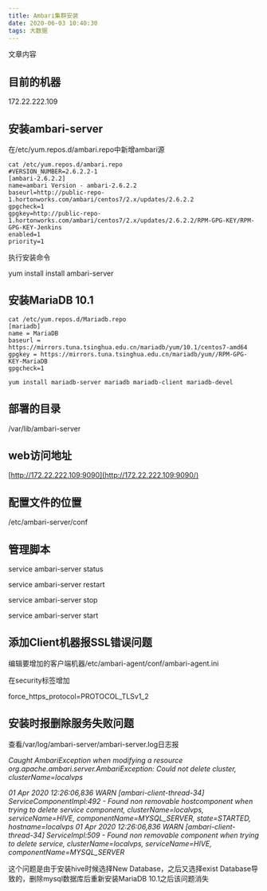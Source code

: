 ```yaml
---
title: Ambari集群安装
date: 2020-06-03 10:40:30
tags: 大数据
---
```


文章内容
<!--more-->



## 目前的机器

172.22.222.109



## 安装ambari-server

在/etc/yum.repos.d/ambari.repo中新增ambari源

 

```
cat /etc/yum.repos.d/ambari.repo
#VERSION_NUMBER=2.6.2.2-1
[ambari-2.6.2.2]
name=ambari Version - ambari-2.6.2.2
baseurl=http://public-repo-1.hortonworks.com/ambari/centos7/2.x/updates/2.6.2.2
gpgcheck=1
gpgkey=http://public-repo-1.hortonworks.com/ambari/centos7/2.x/updates/2.6.2.2/RPM-GPG-KEY/RPM-GPG-KEY-Jenkins
enabled=1
priority=1
```

执行安装命令

yum install install ambari-server

## 安装MariaDB 10.1 

```
cat /etc/yum.repos.d/Mariadb.repo
[mariadb]
name = MariaDB
baseurl = https://mirrors.tuna.tsinghua.edu.cn/mariadb/yum/10.1/centos7-amd64
gpgkey = https://mirrors.tuna.tsinghua.edu.cn/mariadb/yum//RPM-GPG-KEY-MariaDB
gpgcheck=1

yum install mariadb-server mariadb mariadb-client mariadb-devel
```

## 部署的目录

/var/lib/ambari-server



## web访问地址

[http://172.22.222.109:9090](http://172.22.222.109:9090/)



## 配置文件的位置

/etc/ambari-server/conf

## 管理脚本

service ambari-server status

service ambari-server restart

service ambari-server stop

service ambari-server start

## 添加Client机器报SSL错误问题

编辑要增加的客户端机器/etc/ambari-agent/conf/ambari-agent.ini

在security标签增加

force_https_protocol=PROTOCOL_TLSv1_2

## 安装时报删除服务失败问题

查看/var/log/ambari-server/ambari-server.log日志报

*Caught AmbariException when modifying a resource*
*org.apache.ambari.server.AmbariException: Could not delete cluster, clusterName=localvps*

*01 Apr 2020 12:26:06,836 WARN [ambari-client-thread-34] ServiceComponentImpl:492 - Found non removable hostcomponent when trying to delete service component, clusterName=localvps, serviceName=HIVE, componentName=MYSQL_SERVER, state=STARTED, hostname=localvps*
*01 Apr 2020 12:26:06,836 WARN [ambari-client-thread-34] ServiceImpl:509 - Found non removable component when trying to delete service, clusterName=localvps, serviceName=HIVE, componentName=MYSQL_SERVER*



这个问题是由于安装hive时候选择New Database，之后又选择exist Database导致的，删除mysql数据库后重新安装MariaDB 10.1之后该问题消失